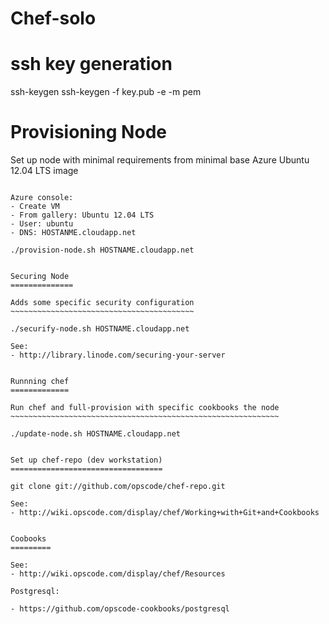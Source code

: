 Chef-solo
=========

ssh key generation
==================

ssh-keygen
ssh-keygen -f key.pub -e -m pem


Provisioning Node
=================

Set up node with minimal requirements from minimal base Azure Ubuntu 12.04 LTS image
~~~~~~~~~~~~~~~~~~~~~~~~~~~~~~~~~~~~~~~~~~~~~~~~~~~~~~~~~~~~~~~~~~~~~~~~~~~~~~~~~~~~

Azure console:
- Create VM
- From gallery: Ubuntu 12.04 LTS
- User: ubuntu
- DNS: HOSTANME.cloudapp.net

./provision-node.sh HOSTNAME.cloudapp.net


Securing Node
==============

Adds some specific security configuration
~~~~~~~~~~~~~~~~~~~~~~~~~~~~~~~~~~~~~~~~~

./securify-node.sh HOSTNAME.cloudapp.net

See:
- http://library.linode.com/securing-your-server


Runnning chef
=============

Run chef and full-provision with specific cookbooks the node
~~~~~~~~~~~~~~~~~~~~~~~~~~~~~~~~~~~~~~~~~~~~~~~~~~~~~~~~~~~~

./update-node.sh HOSTNAME.cloudapp.net


Set up chef-repo (dev workstation)
==================================

git clone git://github.com/opscode/chef-repo.git

See:
- http://wiki.opscode.com/display/chef/Working+with+Git+and+Cookbooks


Coobooks
=========

See:
- http://wiki.opscode.com/display/chef/Resources

Postgresql:

- https://github.com/opscode-cookbooks/postgresql
